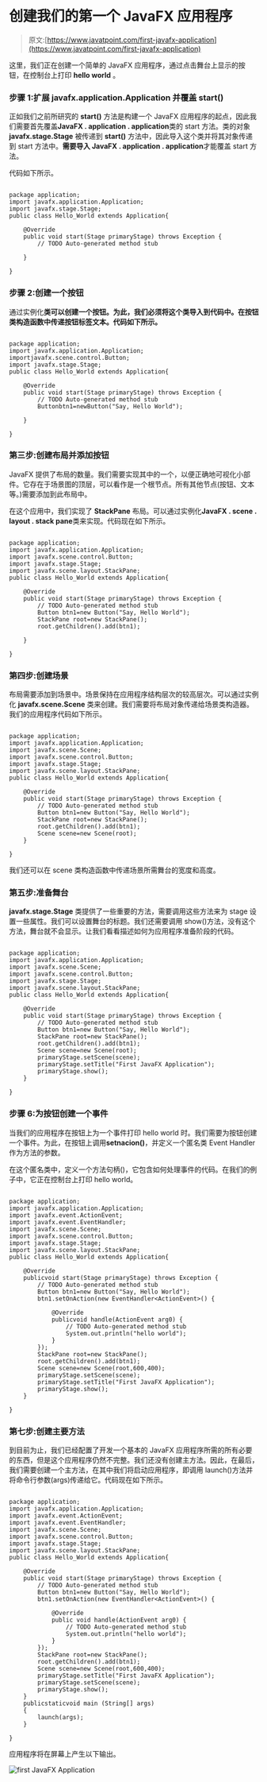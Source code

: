 # 创建我们的第一个 JavaFX 应用程序

> 原文:[https://www.javatpoint.com/first-javafx-application](https://www.javatpoint.com/first-javafx-application)

这里，我们正在创建一个简单的 JavaFX 应用程序，通过点击舞台上显示的按钮，在控制台上打印 **hello world** 。

### 步骤 1:扩展 javafx.application.Application 并覆盖 start()

正如我们之前所研究的 **start()** 方法是构建一个 JavaFX 应用程序的起点，因此我们需要首先覆盖**JavaFX . application . application**类的 start 方法。类的对象 **javafx.stage.Stage** 被传递到 **start()** 方法中，因此导入这个类并将其对象传递到 start 方法中。**需要导入 JavaFX . application . application**才能覆盖 start 方法。

代码如下所示。

```

package application; 
import javafx.application.Application;
import javafx.stage.Stage;
public class Hello_World extends Application{

	@Override
	public void start(Stage primaryStage) throws Exception {
		// TODO Auto-generated method stub

	}

}

```

### 步骤 2:创建一个按钮

通过实例化**类可以创建一个按钮。为此，我们必须将这个类导入到代码中。在按钮类构造函数中传递按钮标签文本。代码如下所示。**

```

package application; 
import javafx.application.Application;
importjavafx.scene.control.Button;
import javafx.stage.Stage;
public class Hello_World extends Application{

	@Override
	public void start(Stage primaryStage) throws Exception {
		// TODO Auto-generated method stub
		Buttonbtn1=newButton("Say, Hello World");

	}

}

```

### 第三步:创建布局并添加按钮

JavaFX 提供了布局的数量。我们需要实现其中的一个，以便正确地可视化小部件。它存在于场景图的顶层，可以看作是一个根节点。所有其他节点(按钮、文本等。)需要添加到此布局中。

在这个应用中，我们实现了 **StackPane** 布局。可以通过实例化**JavaFX . scene . layout . stack pane**类来实现。代码现在如下所示。

```

package application; 
import javafx.application.Application;
import javafx.scene.control.Button;
import javafx.stage.Stage;
import javafx.scene.layout.StackPane;
public class Hello_World extends Application{

	@Override
	public void start(Stage primaryStage) throws Exception {
		// TODO Auto-generated method stub
		Button btn1=new Button("Say, Hello World");
		StackPane root=new StackPane();
		root.getChildren().add(btn1);

	}

}

```

### 第四步:创建场景

布局需要添加到场景中。场景保持在应用程序结构层次的较高层次。可以通过实例化 **javafx.scene.Scene** 类来创建。我们需要将布局对象传递给场景类构造器。我们的应用程序代码如下所示。

```

package application; 
import javafx.application.Application;
import javafx.scene.Scene;
import javafx.scene.control.Button;
import javafx.stage.Stage;
import javafx.scene.layout.StackPane;
public class Hello_World extends Application{

	@Override
	public void start(Stage primaryStage) throws Exception {
		// TODO Auto-generated method stub
		Button btn1=new Button("Say, Hello World");
		StackPane root=new StackPane();
		root.getChildren().add(btn1);
		Scene scene=new Scene(root);	
	}

}

```

我们还可以在 scene 类构造函数中传递场景所需舞台的宽度和高度。

### 第五步:准备舞台

**javafx.stage.Stage** 类提供了一些重要的方法，需要调用这些方法来为 stage 设置一些属性。我们可以设置舞台的标题。我们还需要调用 show()方法，没有这个方法，舞台就不会显示。让我们看看描述如何为应用程序准备阶段的代码。

```

package application; 
import javafx.application.Application;
import javafx.scene.Scene;
import javafx.scene.control.Button;
import javafx.stage.Stage;
import javafx.scene.layout.StackPane;
public class Hello_World extends Application{

	@Override
	public void start(Stage primaryStage) throws Exception {
		// TODO Auto-generated method stub
		Button btn1=new Button("Say, Hello World");
		StackPane root=new StackPane();
		root.getChildren().add(btn1);
		Scene scene=new Scene(root);	
		primaryStage.setScene(scene);
		primaryStage.setTitle("First JavaFX Application");
		primaryStage.show();
	}

}

```

### 步骤 6:为按钮创建一个事件

当我们的应用程序在按钮上为一个事件打印 hello world 时。我们需要为按钮创建一个事件。为此，在按钮上调用**setnacion()**，并定义一个匿名类 Event Handler 作为方法的参数。

在这个匿名类中，定义一个方法句柄()，它包含如何处理事件的代码。在我们的例子中，它正在控制台上打印 hello world。

```

package application; 
import javafx.application.Application;
import javafx.event.ActionEvent;
import javafx.event.EventHandler;
import javafx.scene.Scene;
import javafx.scene.control.Button;
import javafx.stage.Stage;
import javafx.scene.layout.StackPane;
public class Hello_World extends Application{

	@Override
	publicvoid start(Stage primaryStage) throws Exception {
		// TODO Auto-generated method stub
		Button btn1=new Button("Say, Hello World");
		btn1.setOnAction(new EventHandler<ActionEvent>() {

			@Override
			publicvoid handle(ActionEvent arg0) {
				// TODO Auto-generated method stub
				System.out.println("hello world");
			}
		});
		StackPane root=new StackPane();
		root.getChildren().add(btn1);
		Scene scene=new Scene(root,600,400);	
		primaryStage.setScene(scene);
		primaryStage.setTitle("First JavaFX Application");
		primaryStage.show();
	}

}

```

### 第七步:创建主要方法

到目前为止，我们已经配置了开发一个基本的 JavaFX 应用程序所需的所有必要的东西，但是这个应用程序仍然不完整。我们还没有创建主方法。因此，在最后，我们需要创建一个主方法，在其中我们将启动应用程序，即调用 launch()方法并将命令行参数(args)传递给它。代码现在如下所示。

```

package application; 
import javafx.application.Application;
import javafx.event.ActionEvent;
import javafx.event.EventHandler;
import javafx.scene.Scene;
import javafx.scene.control.Button;
import javafx.stage.Stage;
import javafx.scene.layout.StackPane;
public class Hello_World extends Application{

	@Override
	public void start(Stage primaryStage) throws Exception {
		// TODO Auto-generated method stub
		Button btn1=new Button("Say, Hello World");
		btn1.setOnAction(new EventHandler<ActionEvent>() {

			@Override
			public void handle(ActionEvent arg0) {
				// TODO Auto-generated method stub
				System.out.println("hello world");
			}
		});
		StackPane root=new StackPane();
		root.getChildren().add(btn1);
		Scene scene=new Scene(root,600,400);	
		primaryStage.setTitle("First JavaFX Application");
		primaryStage.setScene(scene);
		primaryStage.show();
	}
	publicstaticvoid main (String[] args)
	{
		launch(args);
	}

}

```

应用程序将在屏幕上产生以下输出。

![first JavaFX Application](../Images/4afb755f03bc4dfb223c09a07b7760d7.png)